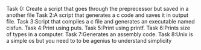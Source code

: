 Task 0: Create a script that goes through the preprecessor but saved in a another file
Task 2:A script that generates a c code and saves it in output file.
Task 3:Script that compiles a c file and generates an executable named cisfun. 
Task 4:Print using puts. Task 
5:Print using printf. 
Task 6:Prints size of types in a computer. 
Task 7:Generates an assembly code. 
Task 8:Unix is a simple os but you need to to be agenius to understand simplicity
